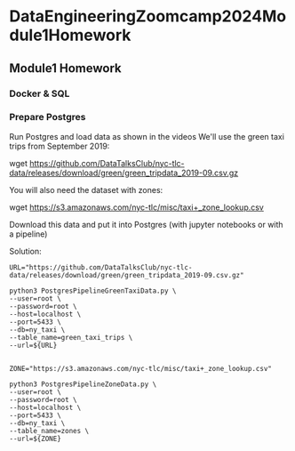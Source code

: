 # DataEngineeringZoomcamp2024Module1Homework

## Module1 Homework

### Docker & SQL 

  ### Prepare Postgres 

  Run Postgres and load data as shown in the videos We'll use the green taxi trips from September 2019:

  wget https://github.com/DataTalksClub/nyc-tlc-data/releases/download/green/green_tripdata_2019-09.csv.gz

  You will also need the dataset with zones:

  wget https://s3.amazonaws.com/nyc-tlc/misc/taxi+_zone_lookup.csv

  Download this data and put it into Postgres (with jupyter notebooks or with a pipeline)

  Solution: 
    
    URL="https://github.com/DataTalksClub/nyc-tlc-data/releases/download/green/green_tripdata_2019-09.csv.gz"

    python3 PostgresPipelineGreenTaxiData.py \
    --user=root \
    --password=root \
    --host=localhost \
    --port=5433 \
    --db=ny_taxi \
    --table_name=green_taxi_trips \
    --url=${URL}

        
    ZONE="https://s3.amazonaws.com/nyc-tlc/misc/taxi+_zone_lookup.csv"

    python3 PostgresPipelineZoneData.py \
    --user=root \
    --password=root \
    --host=localhost \
    --port=5433 \
    --db=ny_taxi \
    --table_name=zones \
    --url=${ZONE}